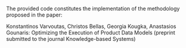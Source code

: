 The provided code constitutes the implementation of the methodology proposed in the paper:

Konstantinos Varvoutas, Christos Bellas, Georgia Kougka, Anastasios Gounaris: Optimizing the Execution of Product Data Models (preprint submitted to the journal Knowledge-based Systems)
